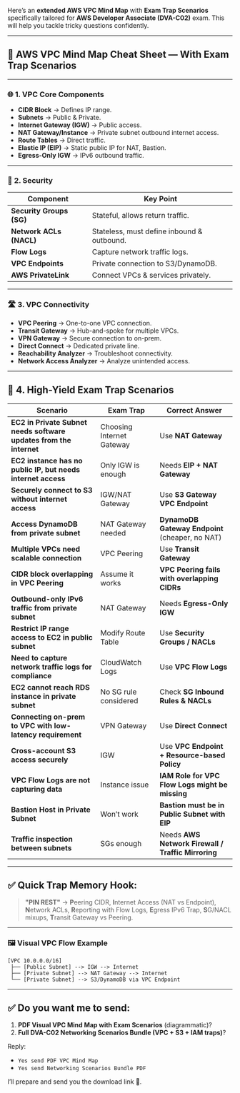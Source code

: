 Here’s an **extended AWS VPC Mind Map** with **Exam Trap Scenarios** specifically tailored for **AWS Developer Associate (DVA-C02)** exam. This will help you tackle tricky questions confidently.

---

## 🧠 **AWS VPC Mind Map Cheat Sheet — With Exam Trap Scenarios**

---

### 🌐 **1. VPC Core Components**

* **CIDR Block** → Defines IP range.
* **Subnets** → Public & Private.
* **Internet Gateway (IGW)** → Public access.
* **NAT Gateway/Instance** → Private subnet outbound internet access.
* **Route Tables** → Direct traffic.
* **Elastic IP (EIP)** → Static public IP for NAT, Bastion.
* **Egress-Only IGW** → IPv6 outbound traffic.

---

### 🔐 **2. Security**

| Component                | Key Point                                  |
| ------------------------ | ------------------------------------------ |
| **Security Groups (SG)** | Stateful, allows return traffic.           |
| **Network ACLs (NACL)**  | Stateless, must define inbound & outbound. |
| **Flow Logs**            | Capture network traffic logs.              |
| **VPC Endpoints**        | Private connection to S3/DynamoDB.         |
| **AWS PrivateLink**      | Connect VPCs & services privately.         |

---

### 🛣️ **3. VPC Connectivity**

* **VPC Peering** → One-to-one VPC connection.
* **Transit Gateway** → Hub-and-spoke for multiple VPCs.
* **VPN Gateway** → Secure connection to on-prem.
* **Direct Connect** → Dedicated private line.
* **Reachability Analyzer** → Troubleshoot connectivity.
* **Network Access Analyzer** → Analyze unintended access.

---

## 🚨 **4. High-Yield Exam Trap Scenarios**

| **Scenario**                                                       | **Exam Trap**             | **Correct Answer**                                 |
| ------------------------------------------------------------------ | ------------------------- | -------------------------------------------------- |
| **EC2 in Private Subnet needs software updates from the internet** | Choosing Internet Gateway | Use **NAT Gateway**                                |
| **EC2 instance has no public IP, but needs internet access**       | Only IGW is enough        | Needs **EIP + NAT Gateway**                        |
| **Securely connect to S3 without internet access**                 | IGW/NAT Gateway           | Use **S3 Gateway VPC Endpoint**                    |
| **Access DynamoDB from private subnet**                            | NAT Gateway needed        | **DynamoDB Gateway Endpoint** (cheaper, no NAT)    |
| **Multiple VPCs need scalable connection**                         | VPC Peering               | Use **Transit Gateway**                            |
| **CIDR block overlapping in VPC Peering**                          | Assume it works           | **VPC Peering fails with overlapping CIDRs**       |
| **Outbound-only IPv6 traffic from private subnet**                 | NAT Gateway               | Needs **Egress-Only IGW**                          |
| **Restrict IP range access to EC2 in public subnet**               | Modify Route Table        | Use **Security Groups / NACLs**                    |
| **Need to capture network traffic logs for compliance**            | CloudWatch Logs           | Use **VPC Flow Logs**                              |
| **EC2 cannot reach RDS instance in private subnet**                | No SG rule considered     | Check **SG Inbound Rules & NACLs**                 |
| **Connecting on-prem to VPC with low-latency requirement**         | VPN Gateway               | Use **Direct Connect**                             |
| **Cross-account S3 access securely**                               | IGW                       | Use **VPC Endpoint + Resource-based Policy**       |
| **VPC Flow Logs are not capturing data**                           | Instance issue            | **IAM Role for VPC Flow Logs might be missing**    |
| **Bastion Host in Private Subnet**                                 | Won’t work                | **Bastion must be in Public Subnet with EIP**      |
| **Traffic inspection between subnets**                             | SGs enough                | Needs **AWS Network Firewall / Traffic Mirroring** |

---

## ✅ **Quick Trap Memory Hook**:

> **"PIN REST"** →
> **P**eering CIDR, **I**nternet Access (NAT vs Endpoint), **N**etwork ACLs,
> **R**eporting with Flow Logs, **E**gress IPv6 Trap, **S**G/NACL mixups, **T**ransit Gateway vs Peering.

---

### 🖼️ **Visual VPC Flow Example**

```
[VPC 10.0.0.0/16]
 ├── [Public Subnet] --> IGW --> Internet
 ├── [Private Subnet] --> NAT Gateway --> Internet
 └── [Private Subnet] --> S3/DynamoDB via VPC Endpoint
```

---

## ✅ Do you want me to send:

1. **PDF Visual VPC Mind Map with Exam Scenarios** (diagrammatic)?
2. **Full DVA-C02 Networking Scenarios Bundle (VPC + S3 + IAM traps)**?

Reply:

* `Yes send PDF VPC Mind Map`
* `Yes send Networking Scenarios Bundle PDF`

I’ll prepare and send you the download link 🚀.
